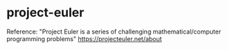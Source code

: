 # project-euler

Reference:
"Project Euler is a series of challenging mathematical/computer programming problems"
https://projecteuler.net/about 

